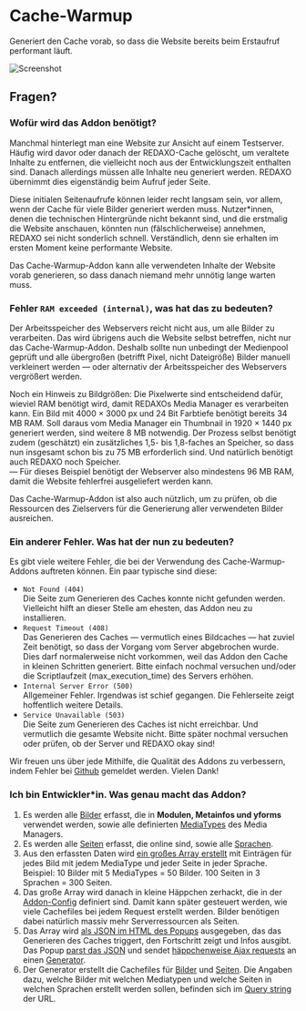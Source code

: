 # Cache-Warmup

Generiert den Cache vorab, so dass die Website bereits beim Erstaufruf performant läuft.

![Screenshot](https://raw.githubusercontent.com/FriendsOfREDAXO/cache-warmup/assets/cache-warmup.jpg)

## Fragen?

### Wofür wird das Addon benötigt?

Manchmal hinterlegt man eine Website zur Ansicht auf einem Testserver. Häufig wird davor oder danach der REDAXO-Cache gelöscht, um veraltete Inhalte zu entfernen, die vielleicht noch aus der Entwicklungszeit enthalten sind. Danach allerdings müssen alle Inhalte neu generiert werden. REDAXO übernimmt dies eigenständig beim Aufruf jeder Seite.

Diese initialen Seitenaufrufe können leider recht langsam sein, vor allem, wenn der Cache für viele Bilder generiert werden muss. Nutzer*innen, denen die technischen Hintergründe nicht bekannt sind, und die erstmalig die Website anschauen, könnten nun (fälschlicherweise) annehmen, REDAXO sei nicht sonderlich schnell. Verständlich, denn sie erhalten im ersten Moment keine performante Website.

Das Cache-Warmup-Addon kann alle verwendeten Inhalte der Website vorab generieren, so dass danach niemand mehr unnötig lange warten muss.

### Fehler `RAM exceeded (internal)`, was hat das zu bedeuten?

Der Arbeitsspeicher des Webservers reicht nicht aus, um alle Bilder zu verarbeiten. Das wird übrigens auch die Website selbst betreffen, nicht nur das Cache-Warmup-Addon. Deshalb sollte nun unbedingt der Medienpool geprüft und alle übergroßen (betrifft Pixel, nicht Dateigröße) Bilder manuell verkleinert werden — oder alternativ der Arbeitsspeicher des Webservers vergrößert werden.

Noch ein Hinweis zu Bildgrößen: Die Pixelwerte sind entscheidend dafür, wieviel RAM benötigt wird, damit REDAXOs Media Manager es verarbeiten kann. Ein Bild mit 4000 × 3000 px und 24 Bit Farbtiefe benötigt bereits 34 MB RAM. Soll daraus vom Media Manager ein Thumbnail in 1920 × 1440 px generiert werden, sind weitere 8 MB notwendig. Der Prozess selbst benötigt zudem (geschätzt) ein zusätzliches 1,5- bis 1,8-faches an Speicher, so dass nun insgesamt schon bis zu 75 MB erforderlich sind. Und natürlich benötigt auch REDAXO noch Speicher.  
— Für dieses Beispiel benötigt der Webserver also mindestens 96 MB RAM, damit die Website fehlerfrei ausgeliefert werden kann.

Das Cache-Warmup-Addon ist also auch nützlich, um zu prüfen, ob die Ressourcen des Zielservers für die Generierung aller verwendeten Bilder ausreichen.

### Ein anderer Fehler. Was hat der nun zu bedeuten?

Es gibt viele weitere Fehler, die bei der Verwendung des Cache-Warmup-Addons auftreten können. Ein paar typische sind diese:

* `Not Found (404)`  
Die Seite zum Generieren des Caches konnte nicht gefunden werden. Vielleicht hilft an dieser Stelle am ehesten, das Addon neu zu installieren.
* `Request Timeout (408)`  
Das Generieren des Caches — vermutlich eines Bildcaches — hat zuviel Zeit benötigt, so dass der Vorgang vom Server abgebrochen wurde. Dies darf normalerweise nicht vorkommen, weil das Addon den Cache in kleinen Schritten generiert. Bitte einfach nochmal versuchen und/oder die Scriptlaufzeit (max\_execution\_time) des Servers erhöhen.
* `Internal Server Error (500)`  
Allgemeiner Fehler. Irgendwas ist schief gegangen. Die Fehlerseite zeigt hoffentlich weitere Details.
* `Service Unavailable (503)`  
Die Seite zum Generieren des Caches ist nicht erreichbar. Und vermutlich die gesamte Website nicht. Bitte später nochmal versuchen oder prüfen, ob der Server und REDAXO okay sind!

Wir freuen uns über jede Mithilfe, die Qualität des Addons zu verbessern, indem Fehler bei [Github](https://github.com/FriendsOfREDAXO/cache-warmup/issues) gemeldet werden. Vielen Dank!

### Ich bin Entwickler*in. Was genau macht das Addon?

1. Es werden alle [Bilder](https://github.com/FriendsOfREDAXO/cache-warmup/blob/ebe96726650e681054e9773b0d83d3ef1b37d570/lib/selector.php#L24) erfasst, die in __Modulen, Metainfos und yforms__ verwendet werden, sowie alle definierten [MediaTypes](https://github.com/FriendsOfREDAXO/cache-warmup/blob/ebe96726650e681054e9773b0d83d3ef1b37d570/lib/selector.php#L180) des Media Managers.
2. Es werden alle [Seiten](https://github.com/FriendsOfREDAXO/cache-warmup/blob/ebe96726650e681054e9773b0d83d3ef1b37d570/lib/selector.php#L202) erfasst, die online sind, sowie alle [Sprachen](https://github.com/FriendsOfREDAXO/cache-warmup/blob/ebe96726650e681054e9773b0d83d3ef1b37d570/lib/selector.php#L249).
3. Aus den erfassten Daten wird [ein großes Array erstellt](https://github.com/FriendsOfREDAXO/cache-warmup/blob/ebe96726650e681054e9773b0d83d3ef1b37d570/lib/selector.php#L10) mit Einträgen für jedes Bild mit jedem MediaType und jeder Seite in jeder Sprache. Beispiel: 10 Bilder mit 5 MediaTypes = 50 Bilder. 100 Seiten in 3 Sprachen = 300 Seiten.
4. Das große Array wird danach in kleine Häppchen zerhackt, die in der [Addon-Config](https://github.com/FriendsOfREDAXO/cache-warmup/blob/ebe96726650e681054e9773b0d83d3ef1b37d570/boot.php#L3) definiert sind. Damit kann später gesteuert werden, wie viele Cachefiles bei jedem Request erstellt werden. Bilder benötigen dabei natürlich massiv mehr Serverressourcen als Seiten.
5. Das Array wird [als JSON im HTML des Popups](https://github.com/FriendsOfREDAXO/cache-warmup/blob/ebe96726650e681054e9773b0d83d3ef1b37d570/pages/warmup.php#L22) ausgegeben, das das Generieren des Caches triggert, den Fortschritt zeigt und Infos ausgibt. Das Popup [parst das JSON](https://github.com/FriendsOfREDAXO/cache-warmup/blob/ebe96726650e681054e9773b0d83d3ef1b37d570/assets/js/cache-warmup.js#L438) und sendet [häppchenweise Ajax requests](https://github.com/FriendsOfREDAXO/cache-warmup/blob/ebe96726650e681054e9773b0d83d3ef1b37d570/assets/js/cache-warmup.js#L348) an einen [Generator](https://github.com/FriendsOfREDAXO/cache-warmup/blob/ebe96726650e681054e9773b0d83d3ef1b37d570/pages/generator.php).
6. Der Generator erstellt die Cachefiles für [Bilder](https://github.com/FriendsOfREDAXO/cache-warmup/blob/ebe96726650e681054e9773b0d83d3ef1b37d570/lib/generator_images.php) und [Seiten](https://github.com/FriendsOfREDAXO/cache-warmup/blob/ebe96726650e681054e9773b0d83d3ef1b37d570/lib/generator_pages.php). Die Angaben dazu, welche Bilder mit welchen Mediatypen und welche Seiten in welchen Sprachen erstellt werden sollen, befinden sich im [Query string](https://github.com/FriendsOfREDAXO/cache-warmup/blob/ebe96726650e681054e9773b0d83d3ef1b37d570/pages/generator.php#L6) der URL.